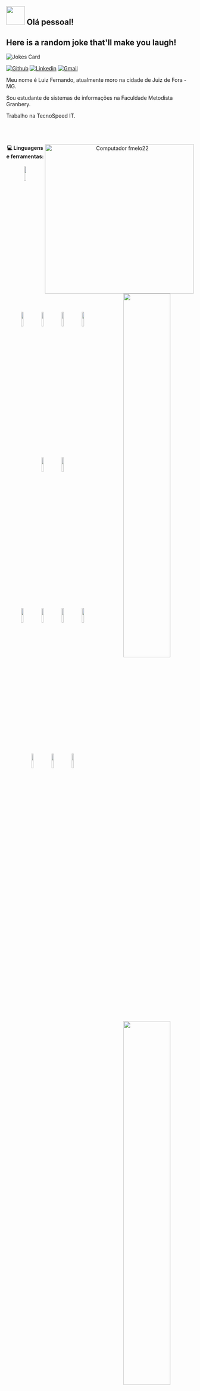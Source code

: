 ## <img src="https://raw.githubusercontent.com/alexnaiman/alexnaiman/master/resources/welcomeglitch.gif" width="50px" /> Olá pessoal!

##   Here is a random joke that'll make you laugh!
 ![Jokes Card](https://readme-jokes.vercel.app/api)


[![Github](https://img.shields.io/badge/-Github-000?style=flat&logo=Github&logoColor=white)](https://github.com/femelo22)
[![Linkedin](https://img.shields.io/badge/-LinkedIn-blue?style=flat&logo=Linkedin&logoColor=white)](https://www.linkedin.com/in/luiz-fernando-de-melo-%F0%9F%90%BA-4a553b195/)
[![Gmail](https://img.shields.io/badge/-Gmail-c14438?style=flat&logo=Gmail&logoColor=white)](mailto:luiz123jfmg@gmail.com)

<p>Meu nome é Luiz Fernando, atualmente moro na cidade de Juiz de Fora - MG.</p>
<p>Sou estudante de sistemas de informações na Faculdade Metodista Granbery.</p>
<p>Trabalho na TecnoSpeed IT.</p>

<br /><br />

<div style="text-align:center">
 <img src="https://raw.githubusercontent.com/MicaelliMedeiros/micaellimedeiros/master/image/computer-illustration.png" min-width="400px" max-width="400px"  width="400px" align="right" alt="Computador fmelo22" />
<div/>

 
<div style="text-align:center">
 <img width="50%" align="right" src="https://github-readme-stats.vercel.app/api?username=femelo22&count_private=true" />
 <img width="50%" align="right" src="https://github-readme-stats.vercel.app/api/top-langs/?username=femelo22&layout=compact" />
</div>


#### :computer: Linguagens e ferramentas: 
<p>
 <code><img width="10%" src="https://www.vectorlogo.zone/logos/java/java-ar21.svg"></code>
 <code><img width="10%" src="https://www.vectorlogo.zone/logos/kotlinlang/kotlinlang-ar21.svg"></code>
 <code><img width="10%" src="https://www.vectorlogo.zone/logos/springio/springio-ar21.svg"></code>
 <code><img width="10%" src="https://www.vectorlogo.zone/logos/eclipse/eclipse-ar21.svg"></code>
 <code><img width="10%" src="https://www.vectorlogo.zone/logos/getpostman/getpostman-ar21.svg"></code>
 <code><img width="10%" src="https://www.vectorlogo.zone/logos/git-scm/git-scm-ar21.svg"></code>
 <code><img width="10%" src="https://www.vectorlogo.zone/logos/auth0/auth0-ar21.svg"></code>
 <br />
 
 <code><img width="10%" src="https://www.vectorlogo.zone/logos/mysql/mysql-ar21.svg"></code>
 <code><img width="10%" src="https://www.vectorlogo.zone/logos/reactjs/reactjs-ar21.svg"></code>
 <code><img width="10%" src="https://www.vectorlogo.zone/logos/javascript/javascript-ar21.svg"></code>
 <code><img width="10%" src="https://www.vectorlogo.zone/logos/nodejs/nodejs-horizontal.svg"></code>
 <code><img width="10%" src="https://www.vectorlogo.zone/logos/ionicframework/ionicframework-ar21.svg"></code>
 <code><img width="10%" src="https://www.vectorlogo.zone/logos/amazon_aws/amazon_aws-ar21.svg"></code>
 <code><img width="10%" src="https://www.vectorlogo.zone/logos/apache_tomcat/apache_tomcat-ar21.svg"></code>
 <br />
</p>
<br />
